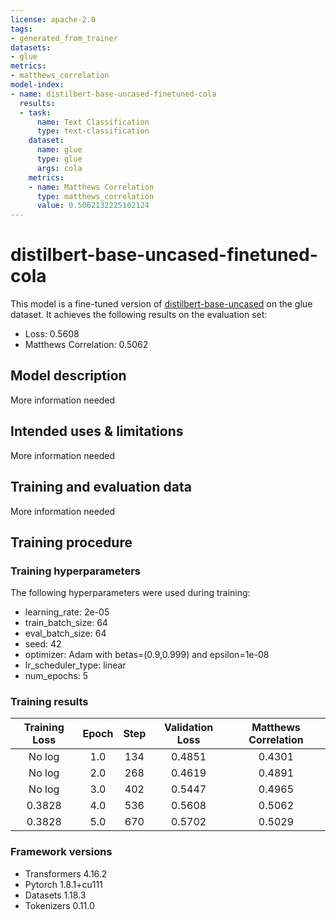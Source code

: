 ```yaml
---
license: apache-2.0
tags:
- generated_from_trainer
datasets:
- glue
metrics:
- matthews_correlation
model-index:
- name: distilbert-base-uncased-finetuned-cola
  results:
  - task:
      name: Text Classification
      type: text-classification
    dataset:
      name: glue
      type: glue
      args: cola
    metrics:
    - name: Matthews Correlation
      type: matthews_correlation
      value: 0.5062132225102124
---
```


<!-- This model card has been generated automatically according to the information the Trainer had access to. You
should probably proofread and complete it, then remove this comment. -->

# distilbert-base-uncased-finetuned-cola

This model is a fine-tuned version of [distilbert-base-uncased](https://huggingface.co/distilbert-base-uncased) on the glue dataset.
It achieves the following results on the evaluation set:
- Loss: 0.5608
- Matthews Correlation: 0.5062

## Model description

More information needed

## Intended uses & limitations

More information needed

## Training and evaluation data

More information needed

## Training procedure

### Training hyperparameters

The following hyperparameters were used during training:
- learning_rate: 2e-05
- train_batch_size: 64
- eval_batch_size: 64
- seed: 42
- optimizer: Adam with betas=(0.9,0.999) and epsilon=1e-08
- lr_scheduler_type: linear
- num_epochs: 5

### Training results

| Training Loss | Epoch | Step | Validation Loss | Matthews Correlation |
|:-------------:|:-----:|:----:|:---------------:|:--------------------:|
| No log        | 1.0   | 134  | 0.4851          | 0.4301               |
| No log        | 2.0   | 268  | 0.4619          | 0.4891               |
| No log        | 3.0   | 402  | 0.5447          | 0.4965               |
| 0.3828        | 4.0   | 536  | 0.5608          | 0.5062               |
| 0.3828        | 5.0   | 670  | 0.5702          | 0.5029               |


### Framework versions

- Transformers 4.16.2
- Pytorch 1.8.1+cu111
- Datasets 1.18.3
- Tokenizers 0.11.0
